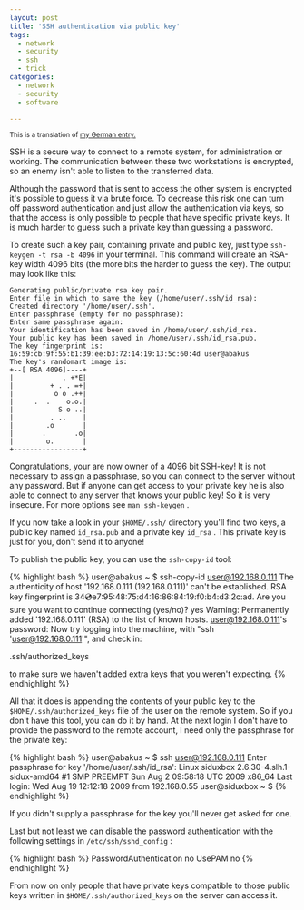 ```yaml
---
layout: post
title: 'SSH authentication via public key'
tags:
  - network
  - security
  - ssh
  - trick
categories:
  - network
  - security
  - software

---
```


<small>This is a translation of <a href="http://esmz-designz.com/index.php?site=blog&entry=36&title=SSHZugang_mit_Keys_absichern">my German entry.</a></small>

SSH is a secure way to connect to a remote system, for administration or working. The communication between these two workstations is encrypted, so an enemy isn't able to listen to the transferred data.



Although the password that is sent to access the other system is encrypted it's possible to guess it via brute force. To decrease this risk one can turn off password authentication and just allow the authentication via keys, so that the access is only possible to people that have specific private keys. It is much harder to guess such a private key than guessing a password.

To create such a key pair, containing private and public key, just type  `ssh-keygen -t rsa -b 4096`  in your terminal. This command will create an RSA-key width 4096 bits (the more bits the harder to guess the key). The output may look like this:



```
Generating public/private rsa key pair.
Enter file in which to save the key (/home/user/.ssh/id_rsa):
Created directory '/home/user/.ssh'.
Enter passphrase (empty for no passphrase):
Enter same passphrase again:
Your identification has been saved in /home/user/.ssh/id_rsa.
Your public key has been saved in /home/user/.ssh/id_rsa.pub.
The key fingerprint is:
16:59:cb:9f:55:b1:39:ee:b3:72:14:19:13:5c:60:4d user@abakus
The key's randomart image is:
+--[ RSA 4096]----+
|            . +*E|
|         + . . =+|
|          o o .++|
|     .  .    o.o.|
|           S o ..|
|         . ..    |
|        .o       |
|       .       .o|
|        o.       |
+-----------------+
```



Congratulations, your are now owner of a 4096 bit SSH-key! It is not necessary to assign a passphrase, so you can connect to the server without any password. But if anyone can get access to your private key he is also able to connect to any server that knows your public key! So it is very insecure. For more options see  `man ssh-keygen` .

If you now take a look in your  `$HOME/.ssh/`  directory you'll find two keys, a public key named  `id_rsa.pub`  and a private key  `id_rsa` . This private key is just for you, don't send it to anyone!

To publish the public key, you can use the  `ssh-copy-id`  tool:



{% highlight bash %}
user@abakus ~ $ ssh-copy-id user@192.168.0.111
The authenticity of host '192.168.0.111 (192.168.0.111)' can't be established.
RSA key fingerprint is 34:cd:e7:95:48:75:d4:16:86:84:19:f0:b4:d3:2c:ad.
Are you sure you want to continue connecting (yes/no)? yes
Warning: Permanently added '192.168.0.111' (RSA) to the list of known hosts.
user@192.168.0.111's password:
Now try logging into the machine, with "ssh 'user@192.168.0.111'", and check in:

.ssh/authorized_keys

to make sure we haven't added extra keys that you weren't expecting.
{% endhighlight %}



All that it does is appending the contents of your public key to the  `$HOME/.ssh/authorized_keys`  file of the user on the remote system. So if you don't have this tool, you can do it by hand.
At the next login I don't have to provide the password to the remote account, I need only the passphrase for the private key:



{% highlight bash %}
user@abakus ~ $ ssh user@192.168.0.111
Enter passphrase for key '/home/user/.ssh/id_rsa':
Linux siduxbox 2.6.30-4.slh.1-sidux-amd64 #1 SMP PREEMPT Sun Aug 2 09:58:18 UTC 2009 x86_64
Last login: Wed Aug 19 12:12:18 2009 from 192.168.0.55
user@siduxbox ~ $
{% endhighlight %}



If you didn't supply a passphrase for the key you'll never get asked for one.

Last but not least we can disable the password authentication with the following settings in  `/etc/ssh/sshd_config` :



{% highlight bash %}
PasswordAuthentication no
UsePAM no
{% endhighlight %}



From now on only people that have private keys compatible to those public keys written in  `$HOME/.ssh/authorized_keys`  on the server can access it.
